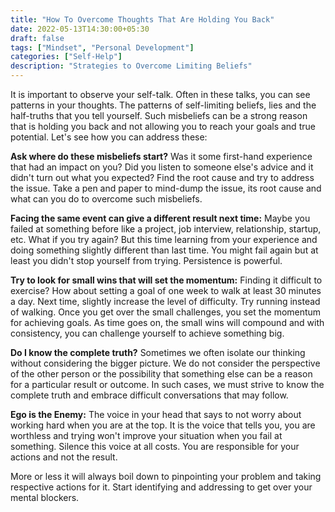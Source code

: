 ```yaml
---
title: "How To Overcome Thoughts That Are Holding You Back"
date: 2022-05-13T14:30:00+05:30
draft: false
tags: ["Mindset", "Personal Development"]
categories: ["Self-Help"]
description: "Strategies to Overcome Limiting Beliefs"
---
```


It is important to observe your self-talk. Often in these talks, you can see patterns in your thoughts. The patterns of self-limiting beliefs, lies and the half-truths that you tell yourself. Such misbeliefs can be a strong reason that is holding you back and not allowing you to reach your goals and true potential. Let's see how you can address these:

**Ask where do these misbeliefs start?** Was it some first-hand experience that had an impact on you? Did you listen to someone else's advice and it didn't turn out what you expected? Find the root cause and try to address the issue. Take a pen and paper to mind-dump the issue, its root cause and what can you do to overcome such misbeliefs.

**Facing the same event can give a different result next time:** Maybe you failed at something before like a project, job interview, relationship, startup, etc. What if you try again? But this time learning from your experience and doing something slightly different than last time. You might fail again but at least you didn't stop yourself from trying. Persistence is powerful.

**Try to look for small wins that will set the momentum:** Finding it difficult to exercise? How about setting a goal of one week to walk at least 30 minutes a day. Next time, slightly increase the level of difficulty. Try running instead of walking. Once you get over the small challenges, you set the momentum for achieving goals. As time goes on, the small wins will compound and with consistency, you can challenge yourself to achieve something big.

**Do I know the complete truth?** Sometimes we often isolate our thinking without considering the bigger picture. We do not consider the perspective of the other person or the possibility that something else can be a reason for a particular result or outcome. In such cases, we must strive to know the complete truth and embrace difficult conversations that may follow.

**Ego is the Enemy:** The voice in your head that says to not worry about working hard when you are at the top. It is the voice that tells you, you are worthless and trying won't improve your situation when you fail at something. Silence this voice at all costs. You are responsible for your actions and not the result.

More or less it will always boil down to pinpointing your problem and taking respective actions for it. Start identifying and addressing to get over your mental blockers.
